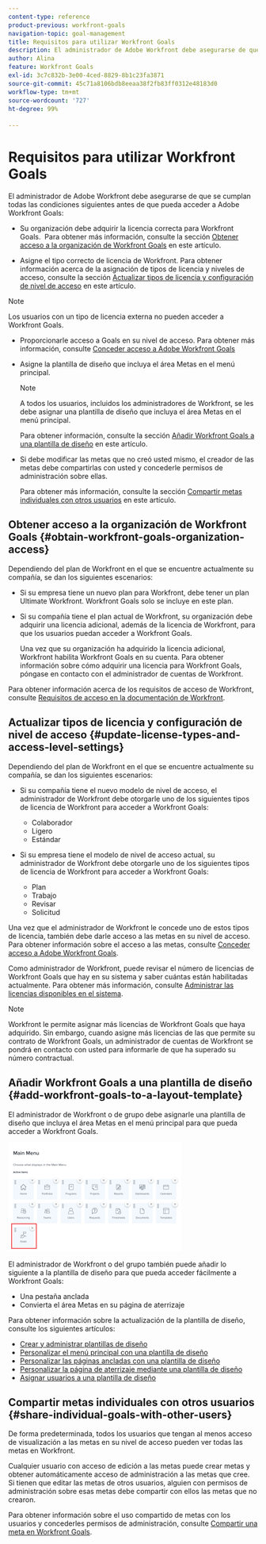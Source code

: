 ```yaml
---
content-type: reference
product-previous: workfront-goals
navigation-topic: goal-management
title: Requisitos para utilizar Workfront Goals
description: El administrador de Adobe Workfront debe asegurarse de que se cumplan determinadas condiciones para que pueda acceder a Adobe Workfront Goals.
author: Alina
feature: Workfront Goals
exl-id: 3c7c832b-3e00-4ced-8829-8b1c23fa3871
source-git-commit: 45c71a8106bdb8eeaa38f2fb83ff0312e48183d0
workflow-type: tm+mt
source-wordcount: '727'
ht-degree: 99%

---
```


# Requisitos para utilizar Workfront Goals

El administrador de Adobe Workfront debe asegurarse de que se cumplan todas las condiciones siguientes antes de que pueda acceder a Adobe Workfront Goals:

<!--drafted for P&P - replace the first bullet with this one when licensing changes: 
* Your company must purchase the correct Adobe Worfront plan or Adobe Workfront Goal license. For information, see the section [Obtain Workfront Goals organization access](#obtain-workfront-goals-organization-access)in this article.-->

* Su organización debe adquirir la licencia correcta para Workfront Goals.  Para obtener más información, consulte la sección [Obtener acceso a la organización de Workfront Goals](#obtain-workfront-goals-organization-access) en este artículo.

* Asigne el tipo correcto de licencia de Workfront. Para obtener información acerca de la asignación de tipos de licencia y niveles de acceso, consulte la sección [Actualizar tipos de licencia y configuración de nivel de acceso](#update-license-types-and-access-level-settings) en este artículo.

>[!NOTE]
>
>Los usuarios con un tipo de licencia externa no pueden acceder a Workfront Goals.

* Proporcionarle acceso a Goals en su nivel de acceso. Para obtener más información, consulte [Conceder acceso a Adobe Workfront Goals](../../administration-and-setup/add-users/configure-and-grant-access/grant-access-goals.md)

* Asigne la plantilla de diseño que incluya el área Metas en el menú principal.

  >[!NOTE]
  >
  >A todos los usuarios, incluidos los administradores de Workfront, se les debe asignar una plantilla de diseño que incluya el área Metas en el menú principal.

  Para obtener información, consulte la sección [Añadir Workfront Goals a una plantilla de diseño](#add-workfront-goals-to-a-layout-template) en este artículo.

* Si debe modificar las metas que no creó usted mismo, el creador de las metas debe compartirlas con usted y concederle permisos de administración sobre ellas.

  Para obtener más información, consulte la sección [Compartir metas individuales con otros usuarios](#share-individual-goals-with-other-users) en este artículo.

## Obtener acceso a la organización de Workfront Goals {#obtain-workfront-goals-organization-access}


Dependiendo del plan de Workfront en el que se encuentre actualmente su compañía, se dan los siguientes escenarios:

* Si su empresa tiene un nuevo plan para Workfront, debe tener un plan Ultimate Workfront. Workfront Goals solo se incluye en este plan.

* Si su compañía tiene el plan actual de Workfront, su organización debe adquirir una licencia adicional, además de la licencia de Workfront, para que los usuarios puedan acceder a Workfront Goals.

  Una vez que su organización ha adquirido la licencia adicional, Workfront habilita Workfront Goals en su cuenta. Para obtener información sobre cómo adquirir una licencia para Workfront Goals, póngase en contacto con el administrador de cuentas de Workfront.

Para obtener información acerca de los requisitos de acceso de Workfront, consulte [Requisitos de acceso en la documentación de Workfront](/help/quicksilver/administration-and-setup/add-users/access-levels-and-object-permissions/access-level-requirements-in-documentation.md).

## Actualizar tipos de licencia y configuración de nivel de acceso  {#update-license-types-and-access-level-settings}

Dependiendo del plan de Workfront en el que se encuentre actualmente su compañía, se dan los siguientes escenarios:

* Si su compañía tiene el nuevo modelo de nivel de acceso, el administrador de Workfront debe otorgarle uno de los siguientes tipos de licencia de Workfront para acceder a Workfront Goals:

   * Colaborador
   * Ligero
   * Estándar

* Si su empresa tiene el modelo de nivel de acceso actual, su administrador de Workfront debe otorgarle uno de los siguientes tipos de licencia de Workfront para acceder a Workfront Goals:

   * Plan
   * Trabajo
   * Revisar
   * Solicitud

Una vez que el administrador de Workfront le concede uno de estos tipos de licencia, también debe darle acceso a las metas en su nivel de acceso. Para obtener información sobre el acceso a las metas, consulte [Conceder acceso a Adobe Workfront Goals](../../administration-and-setup/add-users/configure-and-grant-access/grant-access-goals.md).

Como administrador de Workfront, puede revisar el número de licencias de Workfront Goals que hay en su sistema y saber cuántas están habilitadas actualmente. Para obtener más información, consulte [Administrar las licencias disponibles en el sistema](../../administration-and-setup/get-started-wf-administration/manage-available-licenses-in-your-system.md).

>[!NOTE]
>
>Workfront le permite asignar más licencias de Workfront Goals que haya adquirido. Sin embargo, cuando asigne más licencias de las que permite su contrato de Workfront Goals, un administrador de cuentas de Workfront se pondrá en contacto con usted para informarle de que ha superado su número contractual.

## Añadir Workfront Goals a una plantilla de diseño {#add-workfront-goals-to-a-layout-template}

El administrador de Workfront o de grupo debe asignarle una plantilla de diseño que incluya el área Metas en el menú principal para que pueda acceder a Workfront Goals.

![Plantilla de diseño](assets/layout-template-align-highlighted-350x220.png)

El administrador de Workfront o del grupo también puede añadir lo siguiente a la plantilla de diseño para que pueda acceder fácilmente a Workfront Goals:

* Una pestaña anclada
* Convierta el área Metas en su página de aterrizaje

Para obtener información sobre la actualización de la plantilla de diseño, consulte los siguientes artículos:

* [Crear y administrar plantillas de diseño](../../administration-and-setup/customize-workfront/use-layout-templates/create-and-manage-layout-templates.md)
* [Personalizar el menú principal con una plantilla de diseño](../../administration-and-setup/customize-workfront/use-layout-templates/customize-main-menu.md)
* [Personalizar las páginas ancladas con una plantilla de diseño](../../administration-and-setup/customize-workfront/use-layout-templates/customize-pinned-pages.md)
* [Personalizar la página de aterrizaje mediante una plantilla de diseño](../../administration-and-setup/customize-workfront/use-layout-templates/customize-landing-page.md)
* [Asignar usuarios a una plantilla de diseño](../../administration-and-setup/customize-workfront/use-layout-templates/assign-users-to-layout-template.md)

## Compartir metas individuales con otros usuarios {#share-individual-goals-with-other-users}

De forma predeterminada, todos los usuarios que tengan al menos acceso de visualización a las metas en su nivel de acceso pueden ver todas las metas en Workfront.

Cualquier usuario con acceso de edición a las metas puede crear metas y obtener automáticamente acceso de administración a las metas que cree. Si tienen que editar las metas de otros usuarios, alguien con permisos de administración sobre esas metas debe compartir con ellos las metas que no crearon.

Para obtener información sobre el uso compartido de metas con los usuarios y concederles permisos de administración, consulte [Compartir una meta en Workfront Goals](../../workfront-goals/workfront-goals-settings/share-a-goal.md).
